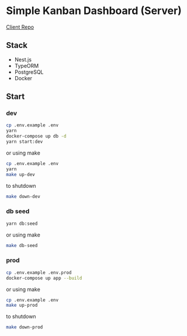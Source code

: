 # Simple Kanban Dashboard (Server)

[Client Repo](https://github.com/leendrew/kanban-client-react)

## Stack

- Nest.js
- TypeORM
- PostgreSQL
- Docker

## Start

### dev

```bash
cp .env.example .env
yarn
docker-compose up db -d
yarn start:dev
```

or using make

```bash
cp .env.example .env
yarn
make up-dev
```

to shutdown

```bash
make down-dev
```

### db seed

```bash
yarn db:seed
```

or using make

```bash
make db-seed
```

### prod

```bash
cp .env.example .env.prod
docker-compose up app --build
```

or using make

```bash
cp .env.example .env
make up-prod
```

to shutdown

```bash
make down-prod
```

